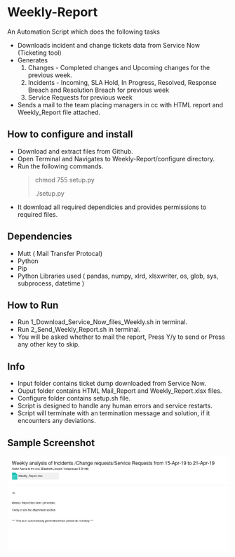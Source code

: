 # Weekly-Report

An Automation Script which does the following tasks
- Downloads incident and change tickets data from Service Now (Ticketing tool)
- Generates
    1. Changes - Completed changes and Upcoming changes for the previous week.
    2. Incidents - Incoming, SLA Hold, In Progress, Resolved, Response Breach and Resolution Breach for previous week
    3. Service Requests for previous week
- Sends a mail to the team placing managers in cc with HTML report and  Weekly_Report file attached.
##


## How to configure and install

- Download and extract files from Github.
- Open Terminal and Navigates to Weekly-Report/configure directory.
- Run the following commands.
  >  chmod 755 setup.py 
  >
  >  ./setup.py
- It download all required dependicies and provides permissions to required files.
##


## Dependencies

- Mutt ( Mail Transfer Protocal)
- Python
- Pip
- Python Libraries used ( pandas, numpy, xlrd, xlsxwriter, os, glob, sys, subprocess, datetime )
##


## How to Run

- Run 1_Download_Service_Now_files_Weekly.sh in terminal.
- Run 2_Send_Weekly_Report.sh in terminal.
- You will be asked whether to mail the report, Press Y/y to send or Press any other key to skip.
##


## Info
- Input folder contains ticket dump downloaded from Service Now.
- Ouput folder contains HTML Mail_Report and Weekly_Report.xlsx files.
- Configure folder contains setup.sh file.
- Script is designed to handle any human errors and service restarts.
- Script will terminate with an termination message and solution, if it encounters any deviations.
##


## Sample Screenshot

![Mail_Report](./Samples/Mail_Report_Sample.png)

##
